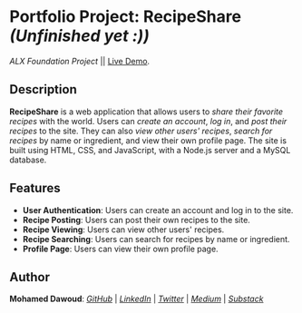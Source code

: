 # Portfolio Project: RecipeShare *(*Unfinished yet :)*)*

*ALX Foundation Project* || [Live Demo](https://mdawoud27.github.io/RecipeShare/).

## Description

**RecipeShare** is a web application that allows users to *share their favorite recipes* with the world. Users can *create an account*, *log in*, and *post their recipes* to the site. They can also *view other users' recipes*, *search for recipes* by name or ingredient, and view their own profile page. The site is built using HTML, CSS, and JavaScript, with a Node.js server and a MySQL database.

## Features

- **User Authentication**: Users can create an account and log in to the site.
- **Recipe Posting**: Users can post their own recipes to the site.
- **Recipe Viewing**: Users can view other users' recipes.
- **Recipe Searching**: Users can search for recipes by name or ingredient.
- **Profile Page**: Users can view their own profile page.

## Author

**Mohamed Dawoud**: [*GitHub*](https://github.com/mdawoud27) | [*LinkedIn*](https://www.linkedin.com/in/dawoud27/) | [*Twitter*](https://x.com/mad_d27) | [*Medium*](https://medium.com/@dawoud27) | [*Substack*](https://mdawoud.substack.com/publish/posts)

